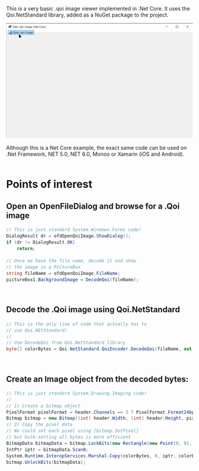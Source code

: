 This is a very basic .qoi image viewer implemented in .Net Core. It uses the Qoi.NetStandard library, added as a NuGet package to the project.

<div align="center">

![Screen Capture](QoiImageViewerNetCore.gif)

</div>

Although this is a Net Core example, the exact same code can be used on .Net Framework, NET 5.0, NET 6.0, Monoo or Xamarin (iOS and Android).
<br/><br/>

# Points of interest
## Open an OpenFileDialog and browse for a .Qoi image
```csharp
// This is just standard System.Windows.Forms code!
DialogResult dr = ofdOpenQoiImage.ShowDialog();
if (dr != DialogResult.OK)
    return;

// Once we have the file name, decode it and show
// the image in a PictureBox
string fileName = ofdOpenQoiImage.FileName;
pictureBox1.BackgroundImage = DecodeQoi(fileName);
```
<br/>

## Decode the .Qoi image using Qoi.NetStandard
```csharp
// This is the only line of code that actually has to
// use Qoi.NEtStandard!
//
// Use DecodeQoi from Qoi.NetStandard library
byte[] colorBytes = Qoi.NetStandard.QoiEncoder.DecodeQoi(fileName, out Qoi.NetStandard.QoiHeader header);
```
<br/>

## Create an Image object from the decoded bytes:
```csharp
// This is just standard System.Drawing.Imaging code!
//
// 1) Create a bitmap object
PixelFormat pixelFormat = header.Channels == 3 ? PixelFormat.Format24bppRgb : PixelFormat.Format32bppArgb;
Bitmap bitmap = new Bitmap((int) header.Width, (int) header.Height, pixelFormat);
// 2) Copy the pixel data
// We could set each pixel using [bitmap.SetPixel]
// but bulk-setting all bytes is more efficient
BitmapData bitmapData = bitmap.LockBits(new Rectangle(new Point(0, 0), bitmap.Size), ImageLockMode.ReadWrite, bitmap.PixelFormat);
IntPtr iptr = bitmapData.Scan0;
System.Runtime.InteropServices.Marshal.Copy(colorBytes, 0, iptr, colorBytes.Length);
bitmap.UnlockBits(bitmapData);
```